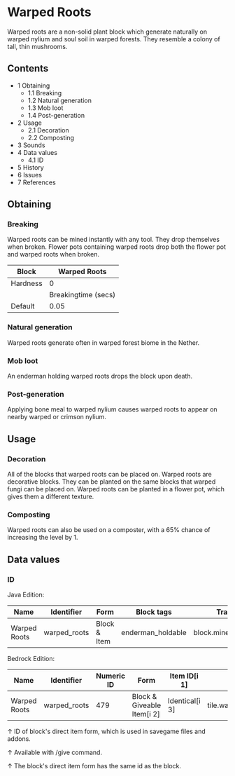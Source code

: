 # Warped Roots
Warped roots are a non-solid plant block which generate naturally on warped nylium and soul soil in warped forests. They resemble a colony of tall, thin mushrooms.

## Contents
- 1 Obtaining
	- 1.1 Breaking
	- 1.2 Natural generation
	- 1.3 Mob loot
	- 1.4 Post-generation
- 2 Usage
	- 2.1 Decoration
	- 2.2 Composting
- 3 Sounds
- 4 Data values
	- 4.1 ID
- 5 History
- 6 Issues
- 7 References

## Obtaining
### Breaking
Warped roots can be mined instantly with any tool. They drop themselves when broken. Flower pots containing warped roots drop both the flower pot and warped roots when broken.

| Block    | Warped Roots        |
|----------|---------------------|
| Hardness | 0                   |
|          | Breakingtime (secs) |
| Default  | 0.05                |

### Natural generation
Warped roots generate often in warped forest biome in the Nether.


### Mob loot
An enderman holding warped roots drops the block upon death.

### Post-generation
Applying bone meal to warped nylium causes warped roots to appear on nearby warped or crimson nylium.

## Usage
### Decoration
All of the blocks that warped roots can be placed on.
Warped roots are decorative blocks. They can be planted on the same blocks that warped fungi can be placed on. Warped roots can be planted in a flower pot, which gives them a different texture.

### Composting
Warped roots can also be used on a composter, with a 65% chance of increasing the level by 1.

## Data values
### ID
Java Edition:

| Name         | Identifier   | Form         | Block tags        | Translation key              |
|--------------|--------------|--------------|-------------------|------------------------------|
| Warped Roots | warped_roots | Block & Item | enderman_holdable | block.minecraft.warped_roots |

Bedrock Edition:

| Name         | Identifier   | Numeric ID | Form                       | Item ID[i 1]   | Translation key                    |
|--------------|--------------|------------|----------------------------|----------------|------------------------------------|
| Warped Roots | warped_roots | 479        | Block & Giveable Item[i 2] | Identical[i 3] | tile.warped_roots.warpedRoots.name |


↑ ID of block's direct item form, which is used in savegame files and addons.

↑ Available with /give command.

↑ The block's direct item form has the same id as the block.



